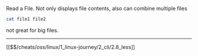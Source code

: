 Read a File.
Not only displays file contents, also can combine multiple files 

``` bash
cat file1 file2
```

not great for big files.

---
[[$$$/$cheats/$oss/$linux/1_linux-journey/2_cli/2.8_less]]